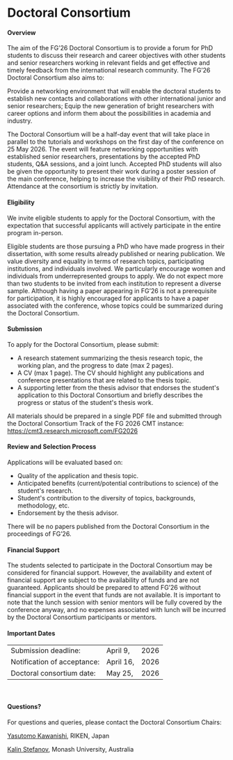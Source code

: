 # Doctoral Consortium

#### Overview

The aim of the FG’26 Doctoral Consortium is to provide a forum for PhD students to discuss their research and career objectives with other students and senior researchers working in relevant fields and get effective and timely feedback from the international research community. The FG’26 Doctoral Consortium also aims to:

Provide a networking environment that will enable the doctoral students to establish new contacts and collaborations with other international junior and senior researchers;
Equip the new generation of bright researchers with career options and inform them about the possibilities in academia and industry.

The Doctoral Consortium will be a half-day event that will take place in parallel to the tutorials and workshops on the first day of the conference on 25 May 2026. The event will feature networking opportunities with established senior researchers, presentations by the accepted PhD students, Q&A sessions, and a joint lunch. Accepted PhD students will also be given the opportunity to present their work during a poster session of the main conference, helping to increase the visibility of their PhD research. Attendance at the consortium is strictly by invitation.


#### Eligibility

We invite eligible students to apply for the Doctoral Consortium, with the expectation that successful applicants will actively participate in the entire program in-person.

Eligible students are those pursuing a PhD who have made progress in their dissertation, with some results already published or nearing publication. We value diversity and equality in terms of research topics, participating institutions, and individuals involved. We particularly encourage women and individuals from underrepresented groups to apply. We do not expect more than two students to be invited from each institution to represent a diverse sample. Although having a paper appearing in FG’26 is not a prerequisite for participation, it is highly encouraged for applicants to have a paper associated with the conference, whose topics could be summarized during the Doctoral Consortium.


#### Submission

To apply for the Doctoral Consortium, please submit:

- A research statement summarizing the thesis research topic, the working plan, and the progress to date (max 2 pages).
- A CV (max 1 page). The CV should highlight any publications and conference presentations that are related to the thesis topic.
- A supporting letter from the thesis advisor that endorses the student's application to this Doctoral Consortium and briefly describes the progress or status of the student's thesis work.

All materials should be prepared in a single PDF file and submitted through the Doctoral Consortium Track of the FG 2026 CMT instance: https://cmt3.research.microsoft.com/FG2026


#### Review and Selection Process

Applications will be evaluated based on:

* Quality of the application and thesis topic.
* Anticipated benefits (current/potential contributions to science) of the student's research.
* Student's contribution to the diversity of topics, backgrounds, methodology, etc.
* Endorsement by the thesis advisor.

There will be no papers published from the Doctoral Consortium in the proceedings of FG’26.


#### Financial Support

The students selected to participate in the Doctoral Consortium may be considered for financial support. However, the availability and extent of financial support are subject to the availability of funds and are not guaranteed. Applicants should be prepared to attend FG’26 without financial support in the event that funds are not available. It is important to note that the lunch session with senior mentors will be fully covered by the conference anyway, and no expenses associated with lunch will be incurred by the Doctoral Consortium participants or mentors.


#### Important Dates

||||
|:-|:-|:-|
| Submission deadline: | April 9, | 2026 |
| Notification of acceptance: | April 16, | 2026 |
| Doctoral consortium date: | May 25, | 2026 |

<br>

#### Questions?

For questions and queries, please contact the Doctoral Consortium Chairs:

<a href="mailto:yasutomo.kawanishi@riken.jp">Yasutomo Kawanishi</a>, RIKEN, Japan

<a href="mailto:kalin.stefanov@monash.edu">Kalin Stefanov</a>, Monash University, Australia
